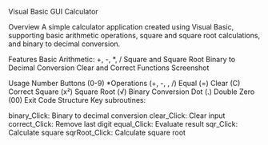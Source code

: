 Visual Basic GUI Calculator

Overview
A simple calculator application created using Visual Basic, supporting basic arithmetic operations, square and square root calculations, and binary to decimal conversion.

Features
Basic Arithmetic: +, -, *, /
Square and Square Root
Binary to Decimal Conversion
Clear and Correct Functions
Screenshot


Usage
Number Buttons (0-9)
*Operations (+, -, , /)
Equal (=)
Clear (C)
Correct
Square (x²)
Square Root (√)
Binary Conversion
Dot (.)
Double Zero (00)
Exit
Code Structure
Key subroutines:

binary_Click: Binary to decimal conversion
clear_Click: Clear input
correct_Click: Remove last digit
equal_Click: Evaluate result
sqr_Click: Calculate square
sqrRoot_Click: Calculate square root

